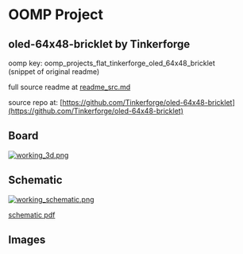 # OOMP Project  
## oled-64x48-bricklet  by Tinkerforge  
  
oomp key: oomp_projects_flat_tinkerforge_oled_64x48_bricklet  
(snippet of original readme)  
  
  
  full source readme at [readme_src.md](readme_src.md)  
  
source repo at: [https://github.com/Tinkerforge/oled-64x48-bricklet](https://github.com/Tinkerforge/oled-64x48-bricklet)  
## Board  
  
[![working_3d.png](working_3d_600.png)](working_3d.png)  
## Schematic  
  
[![working_schematic.png](working_schematic_600.png)](working_schematic.png)  
  
[schematic pdf](working_schematic.pdf)  
## Images  
